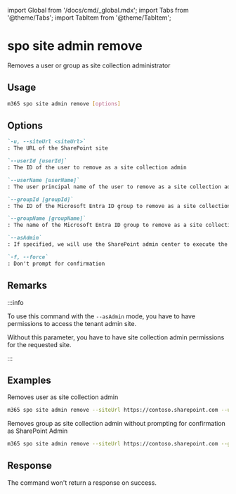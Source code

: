 <!-- DISCLAIMER: All secrets, passwords, and sensitive values in this document are examples only and not real credentials. -->
import Global from '/docs/cmd/_global.mdx';
import Tabs from '@theme/Tabs';
import TabItem from '@theme/TabItem';

# spo site admin remove

Removes a user or group as site collection administrator

## Usage

```sh
m365 spo site admin remove [options]
```

## Options

```md definition-list
`-u, --siteUrl <siteUrl>`
: The URL of the SharePoint site

`--userId [userId]`
: The ID of the user to remove as a site collection admin

`--userName [userName]`
: The user principal name of the user to remove as a site collection admin

`--groupId [groupId]`
: The ID of the Microsoft Entra ID group to remove as a site collection admin

`--groupName [groupName]`
: The name of the Microsoft Entra ID group to remove as a site collection admin

`--asAdmin`
: If specified, we will use the SharePoint admin center to execute the command

`-f, --force`
: Don't prompt for confirmation
```

<Global />

## Remarks

:::info

To use this command with the `--asAdmin` mode, you have to have permissions to access the tenant admin site.

Without this parameter, you have to have site collection admin permissions for the requested site.

:::

## Examples

Removes user as site collection admin

```sh
m365 spo site admin remove --siteUrl https://contoso.sharepoint.com --userId 600713c5-53c6-4f24-b454-3c35e22b2639
```

Removes group as site collection admin without prompting for confirmation as SharePoint Admin

```sh
m365 spo site admin remove --siteUrl https://contoso.sharepoint.com --groupName SP_Administrators --force --asAdmin
```
## Response

The command won't return a response on success.
